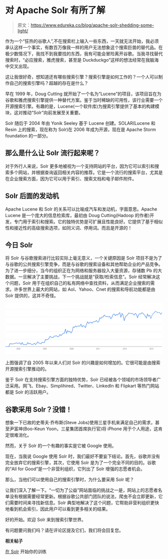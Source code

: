 # 对 Apache Solr 有所了解

> 原文：<https://www.edureka.co/blog/apache-solr-shedding-some-light/>

作为一个“狂热的谷歌人”,不在搜索栏上输入一些东西，一天就无法开始，我必须承认这样一个事实，有数百万像我一样的用户无法想象这个搜索巨兽的替代品。在极少数情况下，我找不到我要找的东西，我有可能会冒险离开谷歌。当我寻找替代搜索时，“必应搜索，雅虎搜索，甚至是 Duckduckgo”这样的想法经常在我脑海中交叉出现。

这让我很好奇，想知道还有哪些搜索引擎？搜索引擎是如何工作的？一个人可以制作自己的搜索引擎吗？超越的存在是什么？

早在 1999 年，Doug Cutting 就开始了一个名为“Lucene”的项目，该项目旨在为谷歌和雅虎搜索引擎提供一种替代方案。鉴于当时稀缺的可用性，该行业需要一个开源搜索引擎。有趣的是，Lucene(一个软件库)为搜索引擎提供了基本的构建模块，这对推动“Solr”向前发展至关重要。

Solr 随后于 2004 年由 Yonik Seeley 基于 Lucene 创建。SOLAR(Lucene 和 Resin 上的搜索，现在称为 Solr)在 2006 年成为开源，现在是 Apache Storm foundation 的一部分。

## **那么是什么让 Solr 流行起来呢？**

对于外行人来说，Solr 更多地被视为一个支持网站的平台，因为它可以索引和搜索多个网站，并根据查询返回相关内容的推荐。它是一个流行的搜索平台，尤其是在企业搜索方面，因为它可以用于索引、搜索文档和电子邮件附件。

## **Solr 后面的发动机**

Apache Lucene 和 Solr 的关系可以比喻成汽车和发动机，字面意思。Apache Lucene 是一个庞大的信息检索库，最初由 Doug Cutting(Hadoop 的作者)开发，专门用于索引和搜索。它的独特优势是可扩展且性能良好。它提供了基于相似性和接近性的高级搜索选项，如同义词、停用词。而且是开源的！

## **今日 Solr**

将 Solr 与谷歌搜索进行比较实际上毫无意义，一个关键原因是 Solr 项目不是为了与谷歌的公共搜索引擎竞争，而是与谷歌的搜索设备和其他帮助企业的产品竞争。为了进一步细分，当今的组织正在为网络和服务器投入大量资源，存储数 Pb 的大数据。一旦解决了主要挑战，下一个挑战就是“获取/检索信息”。Solr 经常解决这个问题，Solr 用于在组织自己的私有网络中查找资料，从而满足企业搜索的需求。许多世界上最大的网站，如 Aol、Yahoo、Cnet 的搜索和导航功能都是由 Solr 提供的，这并不奇怪。

![Apache Solr : Shedding some Light](img/68217493753baa2afdbc48f145358fcc.png "Apache Solr : Shedding some Light")

上图强调了自 2005 年以来人们对 Solr 的兴趣是如何增加的。它很可能是由搜索开源搜索引擎推动的。

鉴于 Solr 在支持搜索引擎方面的独特优势，Solr 已经被各个领域的市场领导者广泛采用。网飞、Ebay、Simplihired、Twitter、LinkedIn 和 Flipkart 等热门网站都是 Solr 的活跃用户。

## **谷歌采用 Solr？没错！**

想象一下已故的史蒂夫·乔布斯(Steve Jobs)使用三星手机来满足自己的需求，甚至尹富坤(Boo-Keun Yoon，三星集团首席执行官)将 iPhone 用于个人用途，这肯定很难消化。

然而，关于 Solr 的一个有趣的事实是它被 Google 使用。

现在，当我说 Google 使用 Solr 时，我们最好不要妄下结论。首先，谷歌并没有完全放弃它的搜索引擎，其次，它使用 Solr 是为了一个完全不同的目的。谷歌的“All for Good”是一个非营利组织，它列出了 Solr 增强的志愿者机会。

那么，当他们可以使用自己的搜索引擎时，为什么要采用 Solr 呢？

让我们深入了解一下。“一切为了公益”网站面临的挑战之一是，网站上的志愿者名单没有根据需要经常更新。根据谷歌公共部门团队的说法，爬虫不会立即更新，它们需要时间来寻找新信息。Solr 典型地解决了这个问题，它帮助非营利组织更快地看到机会索引，因此用户可以看到更多相关的结果。

好的开始。欢迎 Solr 来到搜索引擎世界。

有问题要问我们吗？请在评论区提及它们，我们将会回复您。

**相关帖子**

[在 Solr](https://www.edureka.co/apache-solr-self-paced) 开始你的训练